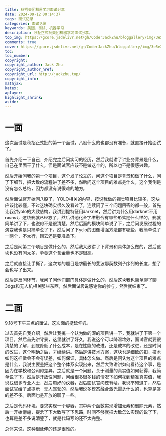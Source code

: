 ```yaml
---
title: 秋招美团机器学习面试分享
date: 2024-09-12 00:14:37
tags: 面试记录
categories: 面试记录
keywords: 美团、面试、机器学习
description: 秋招正式批美团机器学习面试分享。
top_img: https://gcore.jsdelivr.net/gh/CoderJackZhu/bloggallery/img/3e5e22a30f48d04a78793025395c668b.jpeg
comments: true
cover: https://gcore.jsdelivr.net/gh/CoderJackZhu/bloggallery/img/3e5e22a30f48d04a78793025395c668b.jpeg
toc:
toc_number:
copyright:
copyright_author: Jack Zhu
copyright_author_href: 
copyright_url: http://jackzhu.top/
copyright_info: 
mathjax: 
katex: 
aplayer: 
highlight_shrink: 
aside: 
---
```


# 一面

这次面试是秋招正式批的第一个面试，八股什么的也都没有准备，就直接开始面试了。

首先介绍一下自己，介绍完之后问实习的经历，然后我就讲了讲业务背景是什么，自己在里面干了什么，但是面试官应该不是做这个的，所以也不是很感兴趣。

然后开始问我的第一个项目，这个发了论文的，问这个项目是背景和做了什么，问了下细节，把大致的流程讲了差不多，然后问这个项目的难点是什么，这个我倒是没有怎么总结，因为都没有说很难的地方。

然后面试官开始问八股了，YOLO相关的内容，按说我做的视觉项目比较多，这块应该比较懂，不过这块确实很久没看过了，连续问了三个问题回答的都一般，首先让我讲yolo的大致结构，我讲到提特征用darknet，然后讲为什么用darknet不用resnet，这块我就已经忘了，然后讲池化金字塔融合有哪些形式是什么样的，我就简单讲了下，也说的不是很清楚，然后后面的模块简单说了下，之后问发展过程的演变我也是只简单说了下。然后问了下yolo的图像增强方法都有哪些，我简单说了一两个，不太行，回去还是要准备下。

之后是问第二个项目是做什么的，然后我大致讲了下背景和具体怎么做的，然后这块也没有问太多，毕竟这个含金量也不是很高。

之后就直接让手撕了，这次考的题目是求最长的斐波那契数列子序列的长度，想了会也写了出来。

然后是反问环节，我问了问他们部门具体是做什么的，然后这块我也简单聊了聊3dgs和无人机相关那些东西，然后面试官说感谢你的参与，然后就结束了。

# 二面

9.18号下午三点的面试，这次面的挺延伸的。

过去首先自我介绍，然后让我挑一个认为做的深的项目讲一下，我就讲了下第一个项目，然后首先讲背景，这里就讲了好久，我说这个可以降温增效，面试官就要很清楚的了解，到底降低了什么成本，是在性能的改进，还是成本的改进，还是时间的改进，这个明确之后，才继续讲。然后是讲技术方案，这块也是细致的扣，技术如何这样做会不会有误差，如何保证，具体怎么做。然后是问认为这个项目的难点是什么，我说主要是把这个整个体系实现出来，然后大致讲讲如何看待这个事，是因为在学校和公司的差异。之后就是一个问题，关于测量的真实值如何获得，我简单说了下。然后是开放性问题，问给很多很多钱的情况下如何找到精准真实值，我说找很多专业人士，然后用好的仪器，然后面试官问还有啥，我说不知道了，然后面试官给了点提示，无人驾驶的，然后我说多模态融合激光雷达什么的，也算是答的差不多。后面也是开放的聊了一些。

之后是代码环境，要求实现一个容器，其中两个函数实现增加元素和删除元素，然后一开始懵逼，提示了下大致写了下思路，时间不够就把大致怎么实现的说了下，也算是差不多说清楚了，就是代码写的还不太完整。

总体来说，这种很延伸的还是很难的。